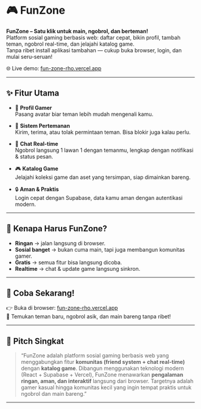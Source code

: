 # 🎮 FunZone

**FunZone – Satu klik untuk main, ngobrol, dan berteman!**  
Platform sosial gaming berbasis web: daftar cepat, bikin profil, tambah teman, ngobrol real-time, dan jelajahi katalog game.  
Tanpa ribet install aplikasi tambahan — cukup buka browser, login, dan mulai seru-seruan!  

🌐 Live demo: [fun-zone-rho.vercel.app](https://fun-zone-rho.vercel.app/)

---

## ✨ Fitur Utama

- 👤 **Profil Gamer**  
  Pasang avatar biar teman lebih mudah mengenali kamu.

- 🤝 **Sistem Pertemanan**  
  Kirim, terima, atau tolak permintaan teman. Bisa blokir juga kalau perlu.

- 💬 **Chat Real-time**  
  Ngobrol langsung 1 lawan 1 dengan temanmu, lengkap dengan notifikasi & status pesan.

- 🎮 **Katalog Game**  
  Jelajahi koleksi game dan aset yang tersimpan, siap dimainkan bareng.

- 🔒 **Aman & Praktis**  
  Login cepat dengan Supabase, data kamu aman dengan autentikasi modern.

---

## 🚀 Kenapa Harus FunZone?

- **Ringan** → jalan langsung di browser.  
- **Sosial banget** → bukan cuma main, tapi juga membangun komunitas gamer.  
- **Gratis** → semua fitur bisa langsung dicoba.  
- **Realtime** → chat & update game langsung sinkron.  

---

## 📲 Coba Sekarang!

👉 Buka di browser: [fun-zone-rho.vercel.app](https://fun-zone-rho.vercel.app/)  
💬 Temukan teman baru, ngobrol asik, dan main bareng tanpa ribet!

---

## 🎤 Pitch Singkat

> “FunZone adalah platform sosial gaming berbasis web yang menggabungkan fitur **komunitas (friend system + chat real-time)** dengan **katalog game**. Dibangun menggunakan teknologi modern (React + Supabase + Vercel), FunZone menawarkan **pengalaman ringan, aman, dan interaktif** langsung dari browser. Targetnya adalah gamer kasual hingga komunitas kecil yang ingin tempat praktis untuk ngobrol dan main bareng.”

---